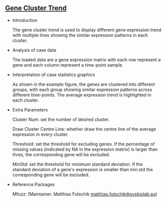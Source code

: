 ## [Gene Cluster Trend](https://hiplot.com.cn/basic/gene-trend)

- Introduction

  The gene cluster trend is used to display different gene expression trend with multiple lines showing the similar
  expression patterns in each cluster.

- Analysis of case data

  The loaded data are a gene expression matrix with each row represent a gene and each column represent a time-point
  sample.

- Interpretation of case statistics graphics

  As shown in the example figure, the genes are clustered into different groups, with each group showing similar
  expression patterns across different time-points. The average expression trend is highlighted in each cluster.

- Extra Parameters

  Cluster Num: set the number of desired cluster.

  Draw Cluster Centre Line: whether draw the centre line of the average expression in every cluster.

  Threshold: set the threshold for excluding genes. If the percentage of missing values (indicated by NA in the
  expression matrix) is larger than thres, the corresponding gene will be excluded.

  MinStd: set the threshold for minimum standard deviation. If the standard deviation of a gene's expression is smaller
  than min.std the corresponding gene will be excluded.

- Reference Packages

  Mfuzz: (Maintainer: Matthias Futschik <matthias.futschik@sysbiolab.eu>)



